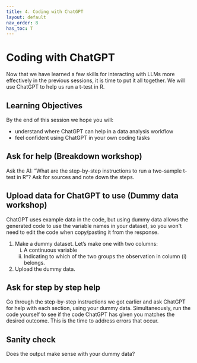 ```yaml
---
title: 4. Coding with ChatGPT
layout: default
nav_order: 8
has_toc: T
---
```

# Coding with ChatGPT 
Now that we have learned a few skills for interacting with LLMs more effectively in the previous sessions, it is time to put it all together.
We will use ChatGPT to help us run a t-test in R.

## Learning Objectives
By the end of this session we hope you will:

- understand where ChatGPT can help in a data analysis workflow
- feel confident using ChatGPT in your own coding tasks


## Ask for help (Breakdown workshop)
Ask the AI: “What are the step-by-step instructions to run a two-sample t-test in R”? Ask for sources and note down the steps.


## Upload data for ChatGPT to use (Dummy data workshop)
ChatGPT uses example data in the code, but using dummy data allows the generated code to use the variable names in your dataset, so you won't need to edit the code when copy/pasting it from the response. 
<ol type="1">
<li>Make a dummy dataset. Let’s make one with two columns:
  <ol type="i">
  <li>A continuous variable</li>
  <li>Indicating to which of the two groups the observation in column (i) belongs.</li>
  </ol>
</li>
<li>Upload the dummy data.</li>
</ol>

## Ask for step by step help
Go through the step-by-step instructions we got earlier and ask ChatGPT for help with each section, using your dummy data. Simultaneously, run the code yourself to see if the code ChatGPT has given you matches the desired outcome. This is the time to address errors that occur. 

## Sanity check
Does the output make sense with your dummy data? 


